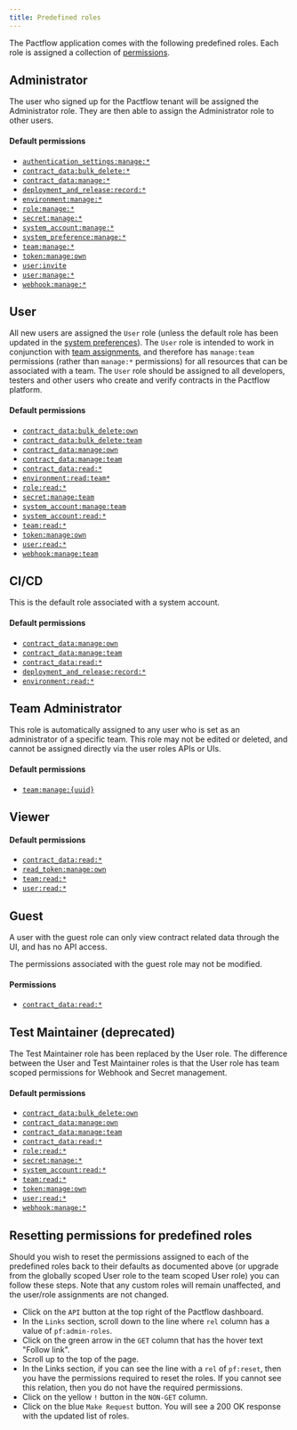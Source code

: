 ```yaml
---
title: Predefined roles
---
```


The Pactflow application comes with the following predefined roles. Each role is assigned a collection of [permissions](/docs/permissions).

## Administrator

The user who signed up for the Pactflow tenant will be assigned the Administrator role. They are then able to assign the Administrator role to other users.

#### Default permissions

- [`authentication_settings:manage:*`](/docs/permissions/#authentication_settingsmanage)
- [`contract_data:bulk_delete:*`](/docs/permissions#contract_databulk_delete)
- [`contract_data:manage:*`](/docs/permissions#contract_datamanage)
- [`deployment_and_release:record:*`](/docs/permissions#deployment_and_releaserecord)
- [`environment:manage:*`](/docs/permissions#environmentmanage)
- [`role:manage:*`](/docs/permissions#rolemanage)
- [`secret:manage:*`](/docs/permissions#secretmanage)
- [`system_account:manage:*`](/docs/permissions#system_accountmanage)
- [`system_preference:manage:*`](/docs/permissions#system_preferencemanage)
- [`team:manage:*`](/docs/permissions#teammanage)
- [`token:manage:own`](/docs/permissions#tokenmanageown)
- [`user:invite`](/docs/permissions#userinvite)
- [`user:manage:*`](/docs/permissions#usermanage)
- [`webhook:manage:*`](/docs/permissions#webhookmanage)

## User

All new users are assigned the `User` role (unless the default role has been updated in the [system preferences](/docs/user-interface/settings/preferences#system-preferences)). The `User` role is intended to work in conjunction with [team assignments](/docs/user-interface/settings/teams), and therefore has `manage:team` permissions (rather than `manage:*` permissions) for all resources that can be associated with a team. The `User` role should be assigned to all developers, testers and other users who create and verify contracts in the Pactflow platform.

#### Default permissions

- [`contract_data:bulk_delete:own`](/docs/permissions#contract_databulk_deleteown)
- [`contract_data:bulk_delete:team`](/docs/permissions#contract_databulk_deleteteam)
- [`contract_data:manage:own`](/docs/permissions#contract_datamanageown)
- [`contract_data:manage:team`](/docs/permissions#contract_datamanageteam)
- [`contract_data:read:*`](/docs/permissions#contract_dataread)
- [`environment:read:team*`](/docs/permissions#environmentreadteam)
- [`role:read:*`](/docs/permissions#roleread)
- [`secret:manage:team`](/docs/permissions#secretmanageteam)
- [`system_account:manage:team`](/docs/permissions#system_accountmanageteam)
- [`system_account:read:*`](/docs/permissions#system_accountread)
- [`team:read:*`](/docs/permissions#teamread)
- [`token:manage:own`](/docs/permissions#tokenmanageown)
- [`user:read:*`](/docs/permissions#userread)
- [`webhook:manage:team`](/docs/permissions#webhookmanageteam)

## CI/CD

This is the default role associated with a system account.

#### Default permissions

- [`contract_data:manage:own`](/docs/permissions#contract_datamanageown)
- [`contract_data:manage:team`](/docs/permissions#contract_datamanageteam)
- [`contract_data:read:*`](/docs/permissions#contract_dataread)
- [`deployment_and_release:record:*`](/docs/permissions#deployment_and_releaserecord)
- [`environment:read:*`](/docs/permissions#environmentread)

## Team Administrator

This role is automatically assigned to any user who is set as an administrator of a specific team. This role may not be edited or deleted, and cannot be assigned directly via the user roles APIs or UIs.

#### Default permissions

- [`team:manage:{uuid}`](/docs/permissions#teammanageuuid)

## Viewer

#### Default permissions

- [`contract_data:read:*`](/docs/permissions#contract_dataread)
- [`read_token:manage:own`](/docs/permissions#read_tokenmanageown)
- [`team:read:*`](/docs/permissions#teamread)
- [`user:read:*`](/docs/permissions#userread)

## Guest

A user with the guest role can only view contract related data through the UI, and has no API access.

The permissions associated with the guest role may not be modified.

#### Permissions

- [`contract_data:read:*`](/docs/permissions#contract_dataread)

## Test Maintainer (deprecated)

The Test Maintainer role has been replaced by the User role. The difference between the User and Test Maintainer roles is that the User role has team scoped permissions for Webhook and Secret management.

#### Default permissions

- [`contract_data:bulk_delete:own`](/docs/permissions#contract_databulk_deleteown)
- [`contract_data:manage:own`](/docs/permissions#contract_datamanageown)
- [`contract_data:manage:team`](/docs/permissions#contract_datamanageteam)
- [`contract_data:read:*`](/docs/permissions#contract_dataread)
- [`role:read:*`](/docs/permissions#roleread)
- [`secret:manage:*`](/docs/permissions#secretmanage)
- [`system_account:read:*`](/docs/permissions#system_accountread)
- [`team:read:*`](/docs/permissions#teamread)
- [`token:manage:own`](/docs/permissions#tokenmanageown)
- [`user:read:*`](/docs/permissions#userread)
- [`webhook:manage:*`](/docs/permissions#webhookmanage)

## Resetting permissions for predefined roles

Should you wish to reset the permissions assigned to each of the predefined roles back to their defaults as documented above (or upgrade from the globally scoped User role to the team scoped User role) you can follow these steps. Note that any custom roles will remain unaffected, and the user/role assignments are not changed.

- Click on the `API` button at the top right of the Pactflow dashboard.
- In the `Links` section, scroll down to the line where `rel` column has a value of `pf:admin-roles`.
- Click on the green arrow in the `GET` column that has the hover text "Follow link".
- Scroll up to the top of the page.
- In the Links section, if you can see the line with a `rel` of `pf:reset`, then you have the permissions required to reset the roles. If you cannot see this relation, then you do not have the required permissions.
- Click on the yellow `!` button in the `NON-GET` column.
- Click on the blue `Make Request` button. You will see a 200 OK response with the updated list of roles.
